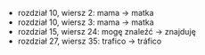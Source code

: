 * rozdział 10, wiersz 2: mama -> matka
* rozdział 10, wiersz 3: mama -> matka
* rozdział 15, wiersz 24: mogę znaleźć -> znajduję
* rozdział 27, wiersz 35: trafico -> tráfico
